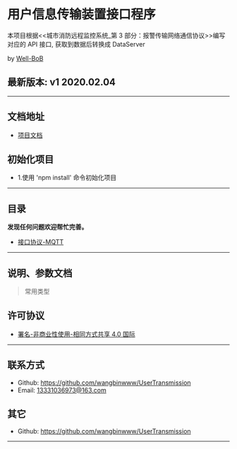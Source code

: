 # 用户信息传输装置接口程序

本项目根据<<城市消防远程监控系统\_第 3 部分：报警传输网络通信协议>>编写对应的 API 接口,
获取到数据后转换成 DataServer

by [Well-BoB](https://www.iconics.com)

## **最新版本: v1 2020.02.04**

---

## 文档地址

- [项目文档](https://github.com/wangbinwww/UserTransmission/tree/master/接口协议)

## 初始化项目

- 1.使用 'npm install' 命令初始化项目

---

## 目录

**发现任何问题欢迎帮忙完善。**

- [接口协议-MQTT](/接口协议/城市消防远程监控系统_第3部分：报警传输网络通信协议.pdf)

---

## 说明、参数文档

> 常用类型

## 许可协议

- [署名-非商业性使用-相同方式共享 4.0 国际](https://creativecommons.org/licenses/by-nc-sa/4.0/legalcode.zh-Hans)

---

## 联系方式

- Github: <https://github.com/wangbinwww/UserTransmission>
- Email: [13331036973@163.com](mailto:github#mcxiaoke.com)

## 其它

- Github: <https://github.com/wangbinwww/UserTransmission>

---
